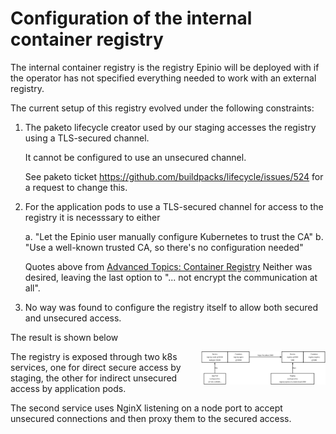 # Configuration of the internal container registry

The internal container registry is the registry Epinio will be deployed with if the operator has not
specified everything needed to work with an external registry.

The current setup of this registry evolved under the following constraints:

  1. The paketo lifecycle creator used by our staging accesses the registry using a TLS-secured
  channel.

     It cannot be configured to use an unsecured channel.

     See paketo ticket https://github.com/buildpacks/lifecycle/issues/524
     for a request to change this.

  2. For the application pods to use a TLS-secured channel for access to the registry it is necesssary to either

       a. "Let the Epinio user manually configure Kubernetes to trust the CA"
       b. "Use a well-known trusted CA, so there's no configuration needed"

     Quotes above from [Advanced Topics: Container Registry](https://docs.epinio.io/explanations/advanced#container-registry)
     Neither was desired, leaving the last option to "... not encrypt the communication at all".

  3. No way was found to configure the registry itself to allow both secured and unsecured access.

The result is shown below

<img src="./container-registry.svg" align="right" width="200" height="50%">

The registry is exposed through two k8s services, one for direct secure access by staging, the other
for indirect unsecured access by application pods.

The second service uses NginX listening on a node port to accept unsecured connections and then
proxy them to the secured access.

